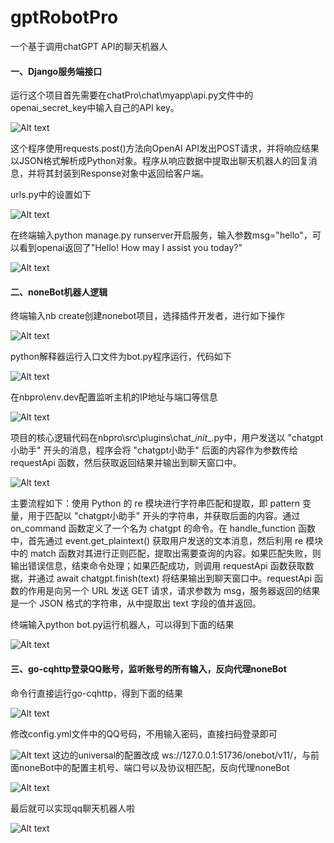 # gptRobotPro
一个基于调用chatGPT API的聊天机器人
#### **一、Django服务端接口**

运行这个项目首先需要在chatPro\chat\myapp\api.py文件中的openai_secret_key中输入自己的API key。

![Alt text](https://github.com/AlanAluuu/gptRobotPro/blob/main/ScreenShots/1.png)

这个程序使用requests.post()方法向OpenAI API发出POST请求，并将响应结果以JSON格式解析成Python对象。程序从响应数据中提取出聊天机器人的回复消息，并将其封装到Response对象中返回给客户端。

urls.py中的设置如下

![Alt text](https://github.com/AlanAluuu/gptRobotPro/blob/main/ScreenShots/2.png)

在终端输入python manage.py runserver开启服务，输入参数msg="hello"，可以看到openai返回了"Hello! How may I assist you today?"

![Alt text](https://github.com/AlanAluuu/gptRobotPro/blob/main/ScreenShots/3.png)

#### **二、noneBot机器人逻辑**

终端输入nb create创建nonebot项目，选择插件开发者，进行如下操作

![Alt text](https://github.com/AlanAluuu/gptRobotPro/blob/main/ScreenShots/4.png)

python解释器运行入口文件为bot.py程序运行，代码如下

![Alt text](https://github.com/AlanAluuu/gptRobotPro/blob/main/ScreenShots/5.png)

在nbpro\env.dev配置监听主机的IP地址与端口等信息

![Alt text](https://github.com/AlanAluuu/gptRobotPro/blob/main/ScreenShots/6.png)

项目的核心逻辑代码在nbpro\src\plugins\chat\__init__.py中，用户发送以 "chatgpt小助手" 开头的消息，程序会将 "chatgpt小助手" 后面的内容作为参数传给 requestApi 函数，然后获取返回结果并输出到聊天窗口中。

![Alt text](https://github.com/AlanAluuu/gptRobotPro/blob/main/ScreenShots/7.png)

主要流程如下：使用 Python 的 re 模块进行字符串匹配和提取，即 pattern 变量，用于匹配以 "chatgpt小助手" 开头的字符串，并获取后面的内容。通过 on_command 函数定义了一个名为 chatgpt 的命令。在 handle_function 函数中，首先通过 event.get_plaintext() 获取用户发送的文本消息，然后利用 re 模块中的 match 函数对其进行正则匹配，提取出需要查询的内容。如果匹配失败，则输出错误信息，结束命令处理；如果匹配成功，则调用 requestApi 函数获取数据，并通过 await chatgpt.finish(text) 将结果输出到聊天窗口中。requestApi 函数的作用是向另一个 URL 发送 GET 请求，请求参数为 msg，服务器返回的结果是一个 JSON 格式的字符串，从中提取出 text 字段的值并返回。

终端输入python bot.py运行机器人，可以得到下面的结果

![Alt text](https://github.com/AlanAluuu/gptRobotPro/blob/main/ScreenShots/8.png)



#### **三、go-cqhttp登录QQ账号，监听账号的所有输入，反向代理noneBot**

命令行直接运行go-cqhttp，得到下面的结果

![Alt text](https://github.com/AlanAluuu/gptRobotPro/blob/main/ScreenShots/9.png)

修改config.yml文件中的QQ号码，不用输入密码，直接扫码登录即可

![Alt text](https://github.com/AlanAluuu/gptRobotPro/blob/main/ScreenShots/10.png)
这边的universal的配置改成 ws://127.0.0.1:51736/onebot/v11/，与前面noneBot中的配置主机号、端口号以及协议相匹配，反向代理noneBot

![Alt text](https://github.com/AlanAluuu/gptRobotPro/blob/main/ScreenShots/11.png)

最后就可以实现qq聊天机器人啦

![Alt text](https://github.com/AlanAluuu/gptRobotPro/blob/main/ScreenShots/12.png)
